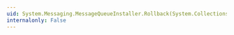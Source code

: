 ```yaml
---
uid: System.Messaging.MessageQueueInstaller.Rollback(System.Collections.IDictionary)
internalonly: False
---
```

